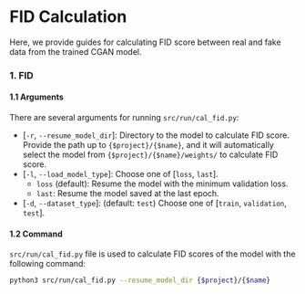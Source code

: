 # FID Calculation
Here, we provide guides for calculating FID score between real and fake data from the trained CGAN model.

### 1. FID
#### 1.1 Arguments
There are several arguments for running `src/run/cal_fid.py`:
* [`-r`, `--resume_model_dir`]: Directory to the model to calculate FID score. Provide the path up to `{$project}/{$name}`, and it will automatically select the model from `{$project}/{$name}/weights/` to calculate FID score.
* [`-l`, `--load_model_type`]: Choose one of [`loss`, `last`].
    * `loss` (default): Resume the model with the minimum validation loss.
    * `last`: Resume the model saved at the last epoch.
* [`-d`, `--dataset_type`]: (default: `test`) Choose one of [`train`, `validation`, `test`].


#### 1.2 Command
`src/run/cal_fid.py` file is used to calculate FID scores of the model with the following command:
```bash
python3 src/run/cal_fid.py --resume_model_dir {$project}/{$name}
```